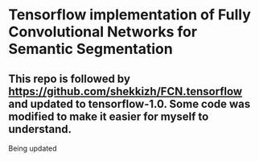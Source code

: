 # Tensorflow implementation of Fully Convolutional Networks for Semantic Segmentation

This repo is followed by https://github.com/shekkizh/FCN.tensorflow and updated to tensorflow-1.0. Some code was modified to make it easier for myself to understand.
---
Being updated

